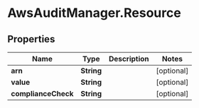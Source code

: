# AwsAuditManager.Resource

## Properties

Name | Type | Description | Notes
------------ | ------------- | ------------- | -------------
**arn** | **String** |  | [optional] 
**value** | **String** |  | [optional] 
**complianceCheck** | **String** |  | [optional] 


